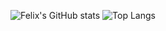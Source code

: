 ![Felix's GitHub stats](https://github-readme-stats.vercel.app/api?username=FelixGrafschmidt&show_icons=true&theme=radical)  ![Top Langs](https://github-readme-stats.vercel.app/api/top-langs/?username=FelixGrafschmidt&layout=compact&theme=radical)



